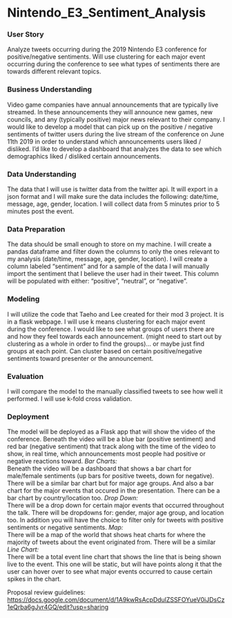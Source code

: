 # Nintendo_E3_Sentiment_Analysis

### User Story
Analyze tweets occurring during the 2019 Nintendo E3 conference for positive/negative sentiments. Will use clustering for each major event occurring during the conference to see what types of sentiments there are towards different relevant topics. 

### Business Understanding    
Video game companies have annual announcements that are typically live streamed. In these announcements they will announce new games, new councils, and any (typically positive) major news relevant to their company. I would like to develop a model that can pick up on the positive / negative sentiments of twitter users during the live stream of the conference on June 11th 2019 in order to understand which announcements users liked / disliked. I’d like to develop a dashboard that analyzes the data to see which demographics liked / disliked certain announcements. 

### Data Understanding    
The data that I will use is twitter data from the twitter api. It will export in a json format and I will make sure the data includes the following: date/time, message, age, gender, location. I will collect data from 5 minutes prior to 5 minutes post the event. 

### Data Preparation   
The data should be small enough to store on my machine. I will create a pandas dataframe and filter down the columns to only the ones relevant to my analysis (date/time, message, age, gender, location). I will create a column labeled “sentiment” and for a sample of the data I will manually import the sentiment that I believe the user had in their tweet. This column will be populated with either: “positive”, “neutral”, or “negative”. 

### Modeling    
I will utilize the code that Taeho and Lee created for their mod 3 project. It is in a flask webpage. 
I will use k means clustering for each major event during the conference. I would like to see what groups of users there are and how they feel towards each announcement. (might need to start out by clustering as a whole in order to find the groups)... or maybe just find groups at each point. Can cluster based on certain positive/negative sentiments toward presenter or the announcement. 

### Evaluation  
I will compare the model to the manually classified tweets to see how well it performed. I will use k-fold cross validation. 

### Deployment  
The model will be deployed as a Flask app that will show the video of the conference. Beneath the video will be a blue bar (positive sentiment) and red bar (negative sentiment) that track along with the time of the video to show, in real time, which announcements most people had positive or negative reactions toward. 
*Bar Charts:*    
Beneath the video will be a dashboard that shows a bar chart for male/female sentiments (up bars for positive tweets, down for negative). There will be a similar bar chart but for major age groups. And also a bar chart for the major events that occured in the presentation. There can be a bar chart by country/location too. 
*Drop Down:*     
There will be a drop down for certain major events that occurred throughout the talk. There will be dropdowns for: gender, major age group, and location too. In addition you will have the choice to filter only for tweets with positive sentiments or negative sentiments. 
*Map:*    
There will be a map of the world that shows heat charts for where the majority of tweets about the event originated from. There will be a similar 
*Line Chart:*   
There will be a total event line chart that shows the line that is being shown live to the event. This one will be static, but will have points along it that the user can hover over to see what major events occurred to cause certain spikes in the chart. 


Proposal review guidelines:
https://docs.google.com/document/d/1A9kwRsAcpDdulZSSFOYueV0iJDsCz1eQrba6gJvr4GQ/edit?usp=sharing 

